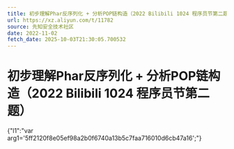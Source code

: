 ```yaml
---
title: 初步理解Phar反序列化 + 分析POP链构造（2022 Bilibili 1024 程序员节第二题）
url: https://xz.aliyun.com/t/11782
source: 先知安全技术社区
date: 2022-11-02
fetch_date: 2025-10-03T21:30:05.700532
---
```


# 初步理解Phar反序列化 + 分析POP链构造（2022 Bilibili 1024 程序员节第二题）

{"l1":"var arg1='5ff2120f8e05ef98a2b0f6740a13b5c7faa716010d6cb47a16';"}